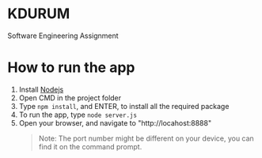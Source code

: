 # KDURUM
Software Engineering Assignment

# How to run the app
1. Install [Nodejs](https://nodejs.org)
2. Open CMD in the project folder
3. Type `npm install`, and ENTER, to install all the required package
4. To run the app, type `node server.js`
5. Open your browser, and navigate to "http://locahost:8888" 
    > Note: The port number might be different on your device, you can find it on the command prompt.